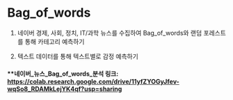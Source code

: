 # Bag_of_words

1. 네이버 경제, 사회, 정치, IT/과학 뉴스를 수집하여 Bag_of_words와 랜덤 포레스트를 통해 카테고리 예측하기

2. 텍스트 데이터를 통해 텍스트별로 감정 예측하기



#### **네이버_뉴스_Bag_of_words_분석 링크: https://colab.research.google.com/drive/11yfZYOGyJfev-wqSo8_RDAMkLejYK4qf?usp=sharing
